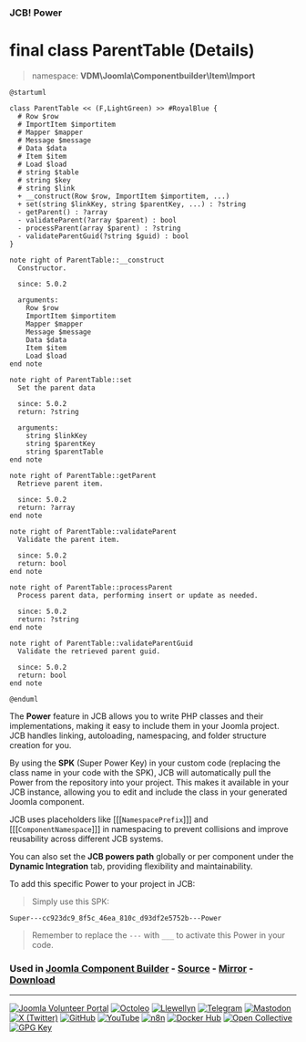 ### JCB! Power
# final class ParentTable (Details)
> namespace: **VDM\Joomla\Componentbuilder\Item\Import**

```uml
@startuml

class ParentTable << (F,LightGreen) >> #RoyalBlue {
  # Row $row
  # ImportItem $importitem
  # Mapper $mapper
  # Message $message
  # Data $data
  # Item $item
  # Load $load
  # string $table
  # string $key
  # string $link
  + __construct(Row $row, ImportItem $importitem, ...)
  + set(string $linkKey, string $parentKey, ...) : ?string
  - getParent() : ?array
  - validateParent(?array $parent) : bool
  - processParent(array $parent) : ?string
  - validateParentGuid(?string $guid) : bool
}

note right of ParentTable::__construct
  Constructor.

  since: 5.0.2
  
  arguments:
    Row $row
    ImportItem $importitem
    Mapper $mapper
    Message $message
    Data $data
    Item $item
    Load $load
end note

note right of ParentTable::set
  Set the parent data

  since: 5.0.2
  return: ?string
  
  arguments:
    string $linkKey
    string $parentKey
    string $parentTable
end note

note right of ParentTable::getParent
  Retrieve parent item.

  since: 5.0.2
  return: ?array
end note

note right of ParentTable::validateParent
  Validate the parent item.

  since: 5.0.2
  return: bool
end note

note right of ParentTable::processParent
  Process parent data, performing insert or update as needed.

  since: 5.0.2
  return: ?string
end note

note right of ParentTable::validateParentGuid
  Validate the retrieved parent guid.

  since: 5.0.2
  return: bool
end note

@enduml
```

The **Power** feature in JCB allows you to write PHP classes and their implementations,
making it easy to include them in your Joomla project. JCB handles linking, autoloading,
namespacing, and folder structure creation for you.

By using the **SPK** (Super Power Key) in your custom code (replacing the class name
in your code with the SPK), JCB will automatically pull the Power from the repository
into your project. This makes it available in your JCB instance, allowing you to edit
and include the class in your generated Joomla component.

JCB uses placeholders like [[[`NamespacePrefix`]]] and [[[`ComponentNamespace`]]] in
namespacing to prevent collisions and improve reusability across different JCB systems.

You can also set the **JCB powers path** globally or per component under the
**Dynamic Integration** tab, providing flexibility and maintainability.

To add this specific Power to your project in JCB:

> Simply use this SPK:
```
Super---cc923dc9_8f5c_46ea_810c_d93df2e5752b---Power
```
> Remember to replace the `---` with `___` to activate this Power in your code.

### Used in [Joomla Component Builder](https://www.joomlacomponentbuilder.com) - [Source](https://git.vdm.dev/joomla/Component-Builder) - [Mirror](https://github.com/vdm-io/Joomla-Component-Builder) - [Download](https://git.vdm.dev/joomla/pkg-component-builder/releases)

---
[![Joomla Volunteer Portal](https://img.shields.io/badge/-Joomla-gold?logo=joomla)](https://volunteers.joomla.org/joomlers/1396-llewellyn-van-der-merwe "Join Llewellyn on the Joomla Volunteer Portal: Shaping the Future Together!") [![Octoleo](https://img.shields.io/badge/-Octoleo-black?logo=linux)](https://git.vdm.dev/octoleo "--quiet") [![Llewellyn](https://img.shields.io/badge/-Llewellyn-ffffff?logo=gitea)](https://git.vdm.dev/Llewellyn "Collaborate and Innovate with Llewellyn on Git: Building a Better Code Future!") [![Telegram](https://img.shields.io/badge/-Telegram-blue?logo=telegram)](https://t.me/Joomla_component_builder "Join Llewellyn and the Community on Telegram: Building Joomla Components Together!") [![Mastodon](https://img.shields.io/badge/-Mastodon-9e9eec?logo=mastodon)](https://joomla.social/@llewellyn "Connect and Engage with Llewellyn on Joomla Social: Empowering Communities, One Post at a Time!") [![X (Twitter)](https://img.shields.io/badge/-X-black?logo=x)](https://x.com/llewellynvdm "Join the Conversation with Llewellyn on X: Where Ideas Take Flight!") [![GitHub](https://img.shields.io/badge/-GitHub-181717?logo=github)](https://github.com/Llewellynvdm "Build, Innovate, and Thrive with Llewellyn on GitHub: Turning Ideas into Impact!") [![YouTube](https://img.shields.io/badge/-YouTube-ff0000?logo=youtube)](https://www.youtube.com/@OctoYou "Explore, Learn, and Create with Llewellyn on YouTube: Your Gateway to Inspiration!") [![n8n](https://img.shields.io/badge/-n8n-black?logo=n8n)](https://n8n.io/creators/octoleo "Effortless Automation and Impactful Workflows with Llewellyn on n8n!") [![Docker Hub](https://img.shields.io/badge/-Docker-grey?logo=docker)](https://hub.docker.com/u/llewellyn "Llewellyn on Docker: Containerize Your Creativity!") [![Open Collective](https://img.shields.io/badge/-Donate-green?logo=opencollective)](https://opencollective.com/joomla-component-builder "Donate towards JCB: Help Llewellyn financially so he can continue developing this great tool!") [![GPG Key](https://img.shields.io/badge/-GPG-blue?logo=gnupg)](https://git.vdm.dev/Llewellyn/gpg "Unlock Trust and Security with Llewellyn's GPG Key: Your Gateway to Verified Connections!")